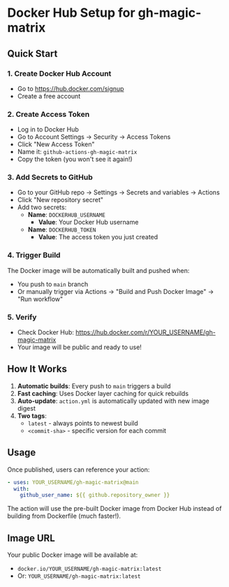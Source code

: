 # Docker Hub Setup for gh-magic-matrix

## Quick Start

### 1. Create Docker Hub Account
- Go to https://hub.docker.com/signup
- Create a free account

### 2. Create Access Token
- Log in to Docker Hub
- Go to Account Settings → Security → Access Tokens
- Click "New Access Token"
- Name it: `github-actions-gh-magic-matrix`
- Copy the token (you won't see it again!)

### 3. Add Secrets to GitHub
- Go to your GitHub repo → Settings → Secrets and variables → Actions
- Click "New repository secret"
- Add two secrets:
  - **Name**: `DOCKERHUB_USERNAME`
    - **Value**: Your Docker Hub username
  - **Name**: `DOCKERHUB_TOKEN`
    - **Value**: The access token you just created

### 4. Trigger Build
The Docker image will be automatically built and pushed when:
- You push to `main` branch
- Or manually trigger via Actions → "Build and Push Docker Image" → "Run workflow"

### 5. Verify
- Check Docker Hub: https://hub.docker.com/r/YOUR_USERNAME/gh-magic-matrix
- Your image will be public and ready to use!

## How It Works

1. **Automatic builds**: Every push to `main` triggers a build
2. **Fast caching**: Uses Docker layer caching for quick rebuilds
3. **Auto-update**: `action.yml` is automatically updated with new image digest
4. **Two tags**:
   - `latest` - always points to newest build
   - `<commit-sha>` - specific version for each commit

## Usage

Once published, users can reference your action:

```yaml
- uses: YOUR_USERNAME/gh-magic-matrix@main
  with:
    github_user_name: ${{ github.repository_owner }}
```

The action will use the pre-built Docker image from Docker Hub instead of building from Dockerfile (much faster!).

## Image URL

Your public Docker image will be available at:
- `docker.io/YOUR_USERNAME/gh-magic-matrix:latest`
- Or: `YOUR_USERNAME/gh-magic-matrix:latest`

